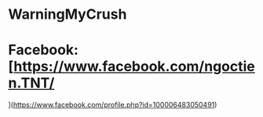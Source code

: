 # WarningMyCrush
# Facebook: [https://www.facebook.com/ngoctien.TNT/
](https://www.facebook.com/profile.php?id=100006483050491)

